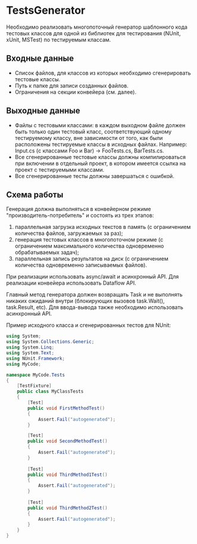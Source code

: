 # TestsGenerator

Необходимо реализовать многопоточный генератор шаблонного кода тестовых классов для одной из библиотек для тестирования (NUnit, xUnit, MSTest) по тестируемым классам.

Входные данные
-------------------
+ Список файлов, для классов из которых необходимо сгенерировать тестовые классы.
+ Путь к папке для записи созданных файлов.
+ Ограничения на секции конвейера (см. далее).

Выходные данные
------------------
+ Файлы с тестовыми классами: в каждом выходном файле должен быть только один тестовый класс, соответствующий одному тестируемому классу, вне зависимости от того, как были расположены тестируемые классы в исходных файлах. 
Например: Input.cs (с классами Foo и Bar) -> FooTests.cs, BarTests.cs.
+ Все сгенерированные тестовые классы должны компилироваться при включении в отдельный проект, в котором имеется ссылка на проект с тестируемыми классами.
+ Все сгенерированные тесты должны завершаться с ошибкой.

Схема работы
--------------
Генерация должна выполняться в конвейерном режиме "производитель-потребитель" и состоять из трех этапов: 
1. параллельная загрузка исходных текстов в память (с ограничением количества файлов, загружаемых за раз);
2. генерация тестовых классов в многопоточном режиме (с ограничением максимального количества одновременно обрабатываемых задач); 
3. параллельная запись результатов на диск (с ограничением количества одновременно записываемых файлов).

При реализации использовать async/await и асинхронный API. Для реализации конвейера использовать Dataflow API.

Главный метод генератора должен возвращать Task и не выполнять никаких ожиданий внутри (блокирующих вызовов task.Wait(), task.Result, etc). Для ввода-вывода также необходимо использовать асинхронный API.

Пример исходного класса и сгенерированных тестов для NUnit:
```C#
using System;
using System.Collections.Generic;
using System.Linq;
using System.Text;
using NUnit.Framework;
using MyCode;

namespace MyCode.Tests
{
    [TestFixture]
    public class MyClassTests
    {
        [Test]
        public void FirstMethodTest()
        {
            Assert.Fail("autogenerated");
        }

        [Test]
        public void SecondMethodTest()
        {
            Assert.Fail("autogenerated");
        }
        
        [Test]
        public void ThirdMethod1Test()
        {
            Assert.Fail("autogenerated");
        }
        
        [Test]
        public void ThirdMethod2Test()
        {
            Assert.Fail("autogenerated");
        }
    }
}
```
